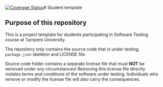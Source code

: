[![Coverage Status](https://coveralls.io/repos/github/TJTurja/comp.se.200-2024-2025-1/badge.svg?branch=main)](https://coveralls.io/github/TJTurja/comp.se.200-2024-2025-1?branch=main)# Student template

## Purpose of this repository

This is a project template for students participating in Software Testing course
at Tampere University.

The repository only contains the source code that is under testing, `package.json` skeleton
and LICENSE file.

Source code folder contains a separate license file that must **NOT** be removed under any circumstances!
Removing this license file directly violates terms and conditions of the software under testing.
Individuals who remove or modify the license file will also carry the consequences.